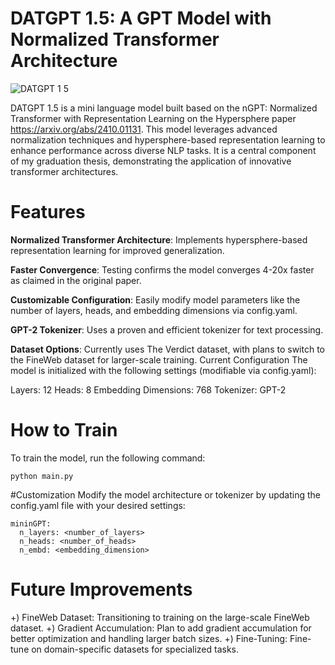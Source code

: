 # DATGPT 1.5: A GPT Model with Normalized Transformer Architecture
![DATGPT 1 5](https://github.com/user-attachments/assets/b9c92bdf-e851-4041-a08c-abbfc7d9fa76)

DATGPT 1.5 is a mini language model built based on the nGPT: Normalized Transformer with Representation Learning on the Hypersphere paper https://arxiv.org/abs/2410.01131. This model leverages advanced normalization techniques and hypersphere-based representation learning to enhance performance across diverse NLP tasks. It is a central component of my graduation thesis, demonstrating the application of innovative transformer architectures.

# Features
**Normalized Transformer Architecture**: Implements hypersphere-based representation learning for improved generalization.

**Faster Convergence**: Testing confirms the model converges 4-20x faster as claimed in the original paper.

**Customizable Configuration**: Easily modify model parameters like the number of layers, heads, and embedding dimensions via config.yaml.

**GPT-2 Tokenizer**: Uses a proven and efficient tokenizer for text processing.

**Dataset Options**: Currently uses The Verdict dataset, with plans to switch to the FineWeb dataset for larger-scale training.
Current Configuration
The model is initialized with the following settings (modifiable via config.yaml):

Layers: 12
Heads: 8
Embedding Dimensions: 768
Tokenizer: GPT-2
# How to Train
To train the model, run the following command:
```
python main.py
```
#Customization
Modify the model architecture or tokenizer by updating the config.yaml file with your desired settings:
```
mininGPT:  
  n_layers: <number_of_layers>  
  n_heads: <number_of_heads>  
  n_embd: <embedding_dimension>
```
# Future Improvements
+) FineWeb Dataset: Transitioning to training on the large-scale FineWeb dataset.
+) Gradient Accumulation: Plan to add gradient accumulation for better optimization and handling larger batch sizes.
+) Fine-Tuning: Fine-tune on domain-specific datasets for specialized tasks.
